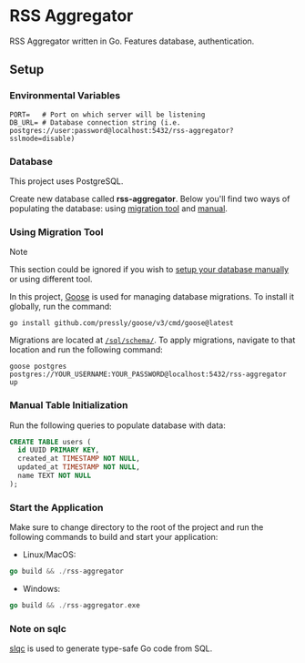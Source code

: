 # RSS Aggregator

RSS Aggregator written in Go. Features database, authentication.

## Setup

### Environmental Variables

```env
PORT=   # Port on which server will be listening
DB_URL= # Database connection string (i.e. postgres://user:password@localhost:5432/rss-aggregator?sslmode=disable)
```

### Database

This project uses PostgreSQL.

Create new database called **rss-aggregator**. Below you'll find two ways of populating the database: using [migration tool](#using-migration-tool) and [manual](#manual-table-initialization).

### Using Migration Tool

> [!NOTE]
> This section could be ignored if you wish to [setup your database manually](#manual-table-initialization) or using different tool.

In this project, [Goose](https://github.com/pressly/goose) is used for managing database migrations. To install it globally, run the command:

```shell
go install github.com/pressly/goose/v3/cmd/goose@latest
```

Migrations are located at [`/sql/schema/`](/sql/schema/). To apply migrations, navigate to that location and run the following command:

```shell
goose postgres postgres://YOUR_USERNAME:YOUR_PASSWORD@localhost:5432/rss-aggregator up
```

### Manual Table Initialization

Run the following queries to populate database with data:

```sql
CREATE TABLE users (
  id UUID PRIMARY KEY,
  created_at TIMESTAMP NOT NULL,
  updated_at TIMESTAMP NOT NULL,
  name TEXT NOT NULL
);
```

### Start the Application

Make sure to change directory to the root of the project and run the following commands to build and start your application:

- Linux/MacOS:

```go
go build && ./rss-aggregator
```

- Windows:

```go
go build && ./rss-aggregator.exe
```

### Note on sqlc

[slqc](https://github.com/sqlc-dev/sqlc) is used to generate type-safe Go code from SQL.
